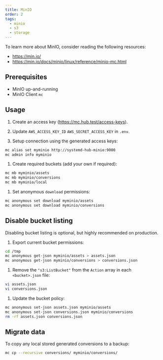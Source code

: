 ```yaml
---
title: MinIO
order: 2
tags:
  - minio
  - s3
  - storage
---
```


To learn more about MinIO, consider reading the following resources:

- <https://min.io/>
- <https://min.io/docs/minio/linux/reference/minio-mc.html>

## Prerequisites

- MinIO up-and-running
- MinIO Client `mc`

## Usage

1. Create an access key (<https://mc.hub.test/access-keys>).

1. Update `AWS_ACCESS_KEY_ID` `AWS_SECRET_ACCESS_KEY` in `.env`.

1. Setup connection using the generated access keys:

```bash
mc alias set myminio http://systemd-hub-minio:9000
mc admin info myminio
```

1. Create required buckets (add your own if required):

```bash
mc mb myminio/assets
mc mb myminio/conversions
mc mb myminio/local
```

1. Set anonymous `download` permissions:

```bash
mc anonymous set download myminio/assets
mc anonymous set download myminio/conversions
```

## Disable bucket listing

Disabling bucket listing is optional, but highly recommended on production.

1. Export current bucket permissions:

```bash
cd /tmp
mc anonymous get-json myminio/assets > assets.json
mc anonymous get-json myminio/conversions > conversions.json
```

1. Remove the `"s3:ListBucket"` from the `Action` array in each `<bucket>.json` file:

```bash
vi assets.json
vi conversions.json
```

1. Update the bucket policy:

```bash
mc anonymous set-json assets.json myminio/assets
mc anonymous set-json conversions.json myminio/conversions
rm -rf assets.json conversions.json
```

## Migrate data

To copy any local stored generated conversions to a backup:

```bash
mc cp --recursive conversions/ myminio/conversions/
```
